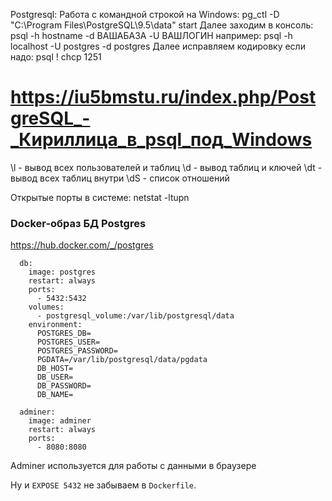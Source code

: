 Postgresql:
Работа с командной строкой на Windows:
pg_ctl -D "C:\Program Files\PostgreSQL\9.5\data" start
Далее заходим в консоль:
psql -h hostname -d ВАШАБАЗА -U ВАШЛОГИН
например: psql -h localhost -U postgres -d postgres
Далее исправляем кодировку если надо:
psql \! chcp 1251
# https://iu5bmstu.ru/index.php/PostgreSQL_-_Кириллица_в_psql_под_Windows
\l - вывод всех пользователей и таблиц
\d - вывод таблиц и ключей
\dt - вывод всех таблиц внутри
\dS - список отношений


Открытые порты в системе:
netstat -ltupn


### Docker-образ БД Postgres
https://hub.docker.com/_/postgres

```
  db:
    image: postgres
    restart: always
    ports:
      - 5432:5432
    volumes:
      - postgresql_volume:/var/lib/postgresql/data
    environment:
      POSTGRES_DB=
      POSTGRES_USER=
      POSTGRES_PASSWORD=
      PGDATA=/var/lib/postgresql/data/pgdata
      DB_HOST=
      DB_USER=
      DB_PASSWORD=
      DB_NAME=      
          
  adminer:
    image: adminer
    restart: always
    ports:
      - 8080:8080          
```

Adminer используется для работы с данными в браузере

Ну и `EXPOSE 5432` не забываем в `Dockerfile`.